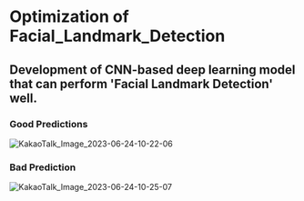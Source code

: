 # Optimization of Facial_Landmark_Detection

## Development of CNN-based deep learning model that can perform 'Facial Landmark Detection' well.

### Good Predictions
![KakaoTalk_Image_2023-06-24-10-22-06](https://github.com/shOh-ai/Facial_Landmark_Detection/assets/119600394/693f439a-10d0-4616-87e2-2a7ae81f04c9)

### Bad Prediction
![KakaoTalk_Image_2023-06-24-10-25-07](https://github.com/shOh-ai/Facial_Landmark_Detection/assets/119600394/d632aa89-8b82-48a0-ab8c-b1b371440123)
